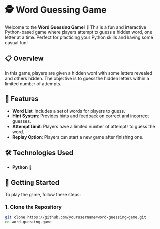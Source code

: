 # 🕵️ Word Guessing Game

Welcome to the **Word Guessing Game**! 🎉 This is a fun and interactive Python-based game where players attempt to guess a hidden word, one letter at a time. Perfect for practicing your Python skills and having some casual fun!

## 📋 Overview

In this game, players are given a hidden word with some letters revealed and others hidden. The objective is to guess the hidden letters within a limited number of attempts. 

## 📂 Features

- **Word List**: Includes a set of words for players to guess.
- **Hint System**: Provides hints and feedback on correct and incorrect guesses.
- **Attempt Limit**: Players have a limited number of attempts to guess the word.
- **Replay Option**: Players can start a new game after finishing one.

## 🛠️ Technologies Used

- **Python** 🐍

## 🚀 Getting Started

To play the game, follow these steps:

### 1. Clone the Repository

```bash
git clone https://github.com/yourusername/word-guessing-game.git
cd word-guessing-game
